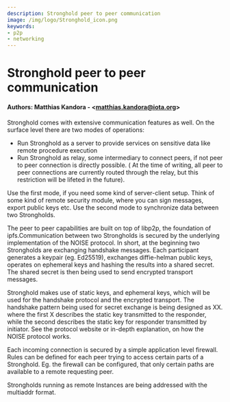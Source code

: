 ```yaml
---
description: Stronghold peer to peer communication 
image: /img/logo/Stronghold_icon.png
keywords:
- p2p
- networking
---
```


# Stronghold peer to peer communication

#### Authors: Matthias Kandora - \<matthias.kandora@iota.org>


Stronghold comes with extensive communication features as well. On the surface level there are two modes of operations: 

- Run Stronghold as a server to provide services on sensitive data like remote procedure execution
- Run Stronghold as relay, some intermediary to connect peers, if not peer to peer connection is directly possible. ( At the time of writing, all peer to peer connections are currently routed through the relay, but this restriction will be lifeted in the future).

Use the first mode, if you need some kind of server-client setup. Think of some kind of remote security module, where you can sign messages, export public keys etc. Use the second mode to synchronize data between two Strongholds. 

The peer to peer capabilities are built on top of libp2p, the foundation of ipfs.Communication between two Strongholds is secured by the underlying implementation of the NOISE protocol. In short, at the beginning two Strongholds are exchanging handshake messages. Each participant generates a keypair (eg. Ed25519), exchanges diffie-helman public keys, operates on ephemeral keys and hashing the results into a shared secret.  The shared secret is then being used to send encrypted transport messages. 

Stronghold makes use of static keys, and ephemeral keys, which will be used for the handshake protocol and the encrypted transport. The handshake pattern being used for secret exchange is being designed as XX. where the first X describes the static key transmitted to the responder, while the second describes the static key for responder transmitted by initiator. See the protocol website or in-depth explanation, on how the NOISE protocol works.

Each incoming connection is secured by a simple application level firewall. Rules can be defined for each peer trying to access certain parts of a Stronghold. Eg. the firewall can be configured, that only certain paths are available to a remote requesting peer.

Strongholds running as remote Instances are being addressed with the multiaddr format.